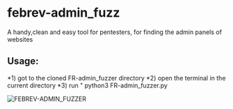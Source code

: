 # febrev-admin_fuzz
A handy,clean and easy tool for pentesters, for finding the admin panels of websites

## Usage:
 *1) got to the cloned FR-admin_fuzzer directory
 *2) open the terminal in the current directory
 *3) run " python3 FR-admin_fuzzer.py
 
 ![FEBREV-ADMIN_FUZZER](https://raw.githubusercontent.com/febinrev/febrev-admin_fuzz/screenshots/.png)
